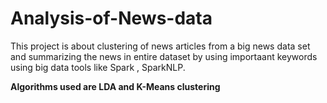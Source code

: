 # Analysis-of-News-data
This project is about clustering of news articles from a big news data set and summarizing the news in entire dataset by using importaant keywords using big data tools like Spark , SparkNLP. 

**Algorithms used are LDA and K-Means clustering**
